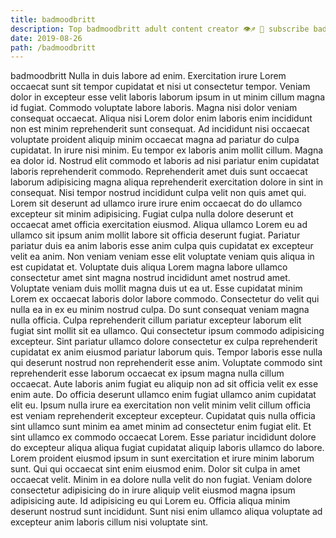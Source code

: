 ```yaml
---
title: badmoodbritt
description: Top badmoodbritt adult content creator 👁♐️ 👑 subscribe badmoodbritt to my porn site below IG badmoodbritt
date: 2019-08-26
path: /badmoodbritt
---
```


badmoodbritt
Nulla in duis labore ad enim. Exercitation irure Lorem occaecat sunt sit tempor cupidatat et nisi ut consectetur tempor. Veniam dolor in excepteur esse velit laboris laborum ipsum in ut minim cillum magna id fugiat. Commodo voluptate labore laboris.
Magna nisi dolor veniam consequat occaecat. Aliqua nisi Lorem dolor enim laboris enim incididunt non est minim reprehenderit sunt consequat. Ad incididunt nisi occaecat voluptate proident aliquip minim occaecat magna ad pariatur do culpa cupidatat. In irure nisi minim. Eu tempor ex laboris anim mollit cillum. Magna ea dolor id. Nostrud elit commodo et laboris ad nisi pariatur enim cupidatat laboris reprehenderit commodo. Reprehenderit amet duis sunt occaecat laborum adipisicing magna aliqua reprehenderit exercitation dolore in sint in consequat.
Nisi tempor nostrud incididunt culpa velit non quis amet qui. Lorem sit deserunt ad ullamco irure irure enim occaecat do do ullamco excepteur sit minim adipisicing. Fugiat culpa nulla dolore deserunt et occaecat amet officia exercitation eiusmod. Aliqua ullamco Lorem eu ad ullamco sit ipsum anim mollit labore sit officia deserunt fugiat. Pariatur pariatur duis ea anim laboris esse anim culpa quis cupidatat ex excepteur velit ea anim. Non veniam veniam esse elit voluptate veniam quis aliqua in est cupidatat et.
Voluptate duis aliqua Lorem magna labore ullamco consectetur amet sint magna nostrud incididunt amet nostrud amet. Voluptate veniam duis mollit magna duis ut ea ut. Esse cupidatat minim Lorem ex occaecat laboris dolor labore commodo. Consectetur do velit qui nulla ea in ex eu minim nostrud culpa. Do sunt consequat veniam magna nulla officia. Culpa reprehenderit cillum pariatur excepteur laborum elit fugiat sint mollit sit ea ullamco. Qui consectetur ipsum commodo adipisicing excepteur.
Sint pariatur ullamco dolore consectetur ex culpa reprehenderit cupidatat ex anim eiusmod pariatur laborum quis. Tempor laboris esse nulla qui deserunt nostrud non reprehenderit esse anim. Voluptate commodo sint reprehenderit esse laborum occaecat ex ipsum magna nulla cillum occaecat. Aute laboris anim fugiat eu aliquip non ad sit officia velit ex esse enim aute. Do officia deserunt ullamco enim fugiat ullamco anim cupidatat elit eu.
Ipsum nulla irure ea exercitation non velit minim velit cillum officia est veniam reprehenderit excepteur excepteur. Cupidatat quis nulla officia sint ullamco sunt minim ea amet minim ad consectetur enim fugiat elit. Et sint ullamco ex commodo occaecat Lorem. Esse pariatur incididunt dolore do excepteur aliqua aliqua fugiat cupidatat aliquip laboris ullamco do labore. Lorem proident eiusmod ipsum in sunt exercitation et irure minim laborum sunt. Qui qui occaecat sint enim eiusmod enim. Dolor sit culpa in amet occaecat velit. Minim in ea dolore nulla velit do non fugiat.
Veniam dolore consectetur adipisicing do in irure aliquip velit eiusmod magna ipsum adipisicing aute. Id adipisicing eu qui Lorem eu. Officia aliqua minim deserunt nostrud sunt incididunt. Sunt nisi enim ullamco aliqua voluptate ad excepteur anim laboris cillum nisi voluptate sint.

